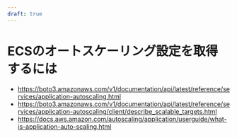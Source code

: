 ```yaml
---
draft: true
---
```


# ECSのオートスケーリング設定を取得するには

- https://boto3.amazonaws.com/v1/documentation/api/latest/reference/services/application-autoscaling.html
- https://boto3.amazonaws.com/v1/documentation/api/latest/reference/services/application-autoscaling/client/describe_scalable_targets.html
- https://docs.aws.amazon.com/autoscaling/application/userguide/what-is-application-auto-scaling.html
